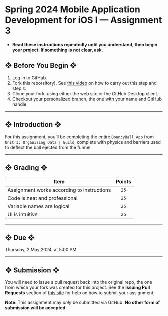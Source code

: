 # Spring 2024 Mobile Application Development for iOS I — Assignment 3

* **Read these instructions repeatedly until you understand, then begin your project. If something is not clear, ask.**

## ❖ Before You Begin ❖

1. Log in to GitHub.
2. Fork this repo(sitory). See [this video](http://code-warrior.github.io/tutorials/git/github/forking-and-cloning-at-the-github-web-site/) on how to carry out this step and step `3`.
3. Clone your fork, using either the web site or the GitHub Desktop client.
4. Checkout your personalized branch, the one with your name and GitHub handle.

---

## ❖ Introduction ❖

For this assignment, you’ll be completing the entire `BouncyBall App` from `Unit 3: Organizing Data | Build`, complete with physics and barriers used to deflect the ball ejected from the funnel.

---

## ❖ Grading ❖

| Item                                       | Points  |
|--------------------------------------------|:-------:|
| Assignment works according to instructions | `25`    |
| Code is neat and professional              | `25`    |
| Variable names are logical                 | `25`    |
| UI is intuitive                            | `25`    |

---

## ❖ Due ❖

Thursday, 2 May 2024, at 5:00 PM.

---

## ❖ Submission ❖

You will need to issue a pull request back into the original repo, the one from which your fork was created for this project. See the **Issuing Pull Requests** section of [this site](http://code-warrior.github.io/tutorials/git/github/index.html) for help on how to submit your assignment.

**Note**: This assignment may _only_ be submitted via GitHub. **No other form of submission will be accepted**.
